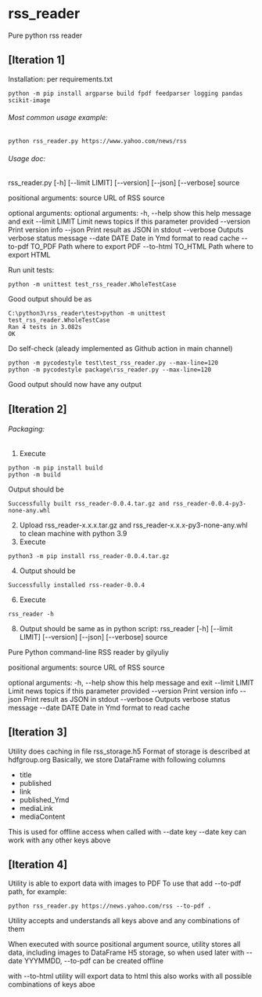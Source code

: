 # rss_reader

Pure python rss reader
## [Iteration 1]

Installation: per requirements.txt
```
python -m pip install argparse build fpdf feedparser logging pandas scikit-image
```
###### Most common usage example:
```
python rss_reader.py https://www.yahoo.com/news/rss
```

###### Usage doc:

rss_reader.py [-h] [--limit LIMIT] [--version] [--json] [--verbose] source

positional arguments:
  source         URL of RSS source

optional arguments:
  optional arguments:
  -h, --help       show this help message and exit
  --limit LIMIT    Limit news topics if this parameter provided
  --version        Print version info
  --json           Print result as JSON in stdout
  --verbose        Outputs verbose status message
  --date DATE      Date in Ymd format to read cache
  --to-pdf TO_PDF  Path where to export PDF
  --to-html TO_HTML  Path where to export HTML
  
Run unit tests:
```
python -m unittest test_rss_reader.WholeTestCase
```
Good output should be as
```
C:\python3\rss_reader\test>python -m unittest test_rss_reader.WholeTestCase
Ran 4 tests in 3.082s
OK
```

Do self-check (aleady implemented as Github action in main channel)
```
python -m pycodestyle test\test_rss_reader.py --max-line=120
python -m pycodestyle package\rss_reader.py --max-line=120
```
Good output should now have any output

## [Iteration 2]
###### Packaging:
1. Execute
```
python -m pip install build
python -m build
```
Output should be 
```
Successfully built rss_reader-0.0.4.tar.gz and rss_reader-0.0.4-py3-none-any.whl
```

2. Upload  rss_reader-x.x.x.tar.gz and rss_reader-x.x.x-py3-none-any.whl to clean machine with python 3.9
3. Execute 
```
python3 -m pip install rss_reader-0.0.4.tar.gz
```
4. Output should be 
```
Successfully installed rss-reader-0.0.4
```
6. Execute
```
rss_reader -h
```
8. Output should be same as in python script:
rss_reader [-h] [--limit LIMIT] [--version] [--json] [--verbose] source

Pure Python command-line RSS reader by gilyuliy

positional arguments:
  source         URL of RSS source

optional arguments:
  -h, --help     show this help message and exit
  --limit LIMIT  Limit news topics if this parameter provided
  --version      Print version info
  --json         Print result as JSON in stdout
  --verbose      Outputs verbose status message
  --date DATE    Date in Ymd format to read cache

## [Iteration 3]
Utility does caching in file rss_storage.h5
Format of storage is described at hdfgroup.org
Basically, we store DataFrame with following columns
- title
- published
- link
- published_Ymd
- mediaLink
- mediaContent

This is used for offline access when called with --date key
--date key can work with any other keys above

## [Iteration 4]
Utility is able to export data with images to PDF
To use that add --to-pdf path, for example:
```
python rss_reader.py https://news.yahoo.com/rss --to-pdf .
```
Utility accepts and understands all keys above and 
any combinations of them

When executed with source positional argument source,
utility stores all data, including images to DataFrame H5 storage,
so when used later with --date YYYMMDD, --to-pdf can be created offline

with --to-html utility will export data to html
this also works with all possible combinations of keys aboe
